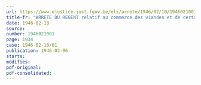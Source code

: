```yaml
---
url: https://www.ejustice.just.fgov.be/eli/arrete/1946/02/10/1946021001/justel
title-fr: "ARRETE DU REGENT relatif au commerce des viandes et de certains produits analogues ou dérivés"
date: 1946-02-10
source:
number: 1946021001
page: 1934
case: 1946-02-10/01
publication: 1946-03-06
starts:
modifies:
pdf-original:
pdf-consolidated:
---
```


